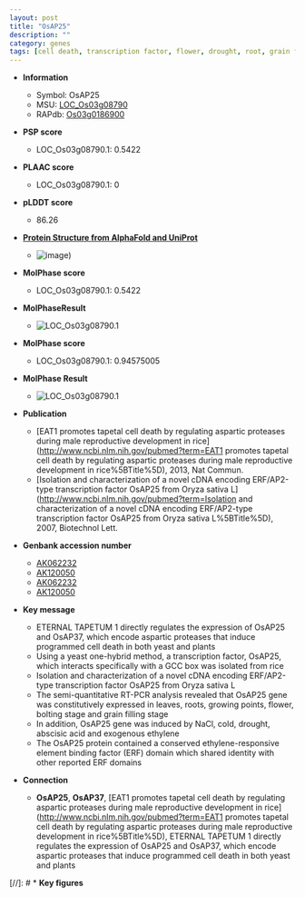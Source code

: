 ```yaml
---
layout: post
title: "OsAP25"
description: ""
category: genes
tags: [cell death, transcription factor, flower, drought, root, grain filling, grain, tapetum, ethylene]
---
```


* **Information**  
    + Symbol: OsAP25  
    + MSU: [LOC_Os03g08790](http://rice.plantbiology.msu.edu/cgi-bin/ORF_infopage.cgi?orf=LOC_Os03g08790)  
    + RAPdb: [Os03g0186900](http://rapdb.dna.affrc.go.jp/viewer/gbrowse_details/irgsp1?name=Os03g0186900)  

* **PSP score**  
    + LOC_Os03g08790.1: 0.5422 

* **PLAAC score**  
    + LOC_Os03g08790.1: 0 

* **pLDDT score**
    + 86.26

* **[Protein Structure from AlphaFold and UniProt](https://www.uniprot.org/uniprotkb/Q6F4N5/entry#structure)**
    + ![image](https://ricepsp.github.io/images/Q6/AF-Q6F4N5-F1.png))

* **MolPhase score**
    + LOC_Os03g08790.1: 0.5422

* **MolPhaseResult**
    + ![LOC_Os03g08790.1](https://ricepsp.github.io/pictures/LOC_Os03g/LOC_Os03g08790.1.png)

* **MolPhase score**
    + LOC_Os03g08790.1: 0.94575005

* **MolPhase Result**
    + ![LOC_Os03g08790.1](https://304243504.github.io/Pictures/LOC_Os03g/LOC_Os03g08790.1.png)

* **Publication**  
    + [EAT1 promotes tapetal cell death by regulating aspartic proteases during male reproductive development in rice](http://www.ncbi.nlm.nih.gov/pubmed?term=EAT1 promotes tapetal cell death by regulating aspartic proteases during male reproductive development in rice%5BTitle%5D), 2013, Nat Commun.
    + [Isolation and characterization of a novel cDNA encoding ERF/AP2-type transcription factor OsAP25 from Oryza sativa L](http://www.ncbi.nlm.nih.gov/pubmed?term=Isolation and characterization of a novel cDNA encoding ERF/AP2-type transcription factor OsAP25 from Oryza sativa L%5BTitle%5D), 2007, Biotechnol Lett.

* **Genbank accession number**  
    + [AK062232](http://www.ncbi.nlm.nih.gov/nuccore/AK062232)
    + [AK120050](http://www.ncbi.nlm.nih.gov/nuccore/AK120050)
    + [AK062232](http://www.ncbi.nlm.nih.gov/nuccore/AK062232)
    + [AK120050](http://www.ncbi.nlm.nih.gov/nuccore/AK120050)

* **Key message**  
    + ETERNAL TAPETUM 1 directly regulates the expression of OsAP25 and OsAP37, which encode aspartic proteases that induce programmed cell death in both yeast and plants
    + Using a yeast one-hybrid method, a transcription factor, OsAP25, which interacts specifically with a GCC box was isolated from rice
    + Isolation and characterization of a novel cDNA encoding ERF/AP2-type transcription factor OsAP25 from Oryza sativa L
    + The semi-quantitative RT-PCR analysis revealed that OsAP25 gene was constitutively expressed in leaves, roots, growing points, flower, bolting stage and grain filling stage
    + In addition, OsAP25 gene was induced by NaCl, cold, drought, abscisic acid and exogenous ethylene
    + The OsAP25 protein contained a conserved ethylene-responsive element binding factor (ERF) domain which shared identity with other reported ERF domains

* **Connection**  
    + __OsAP25__, __OsAP37__, [EAT1 promotes tapetal cell death by regulating aspartic proteases during male reproductive development in rice](http://www.ncbi.nlm.nih.gov/pubmed?term=EAT1 promotes tapetal cell death by regulating aspartic proteases during male reproductive development in rice%5BTitle%5D), ETERNAL TAPETUM 1 directly regulates the expression of OsAP25 and OsAP37, which encode aspartic proteases that induce programmed cell death in both yeast and plants

[//]: # * **Key figures**  


